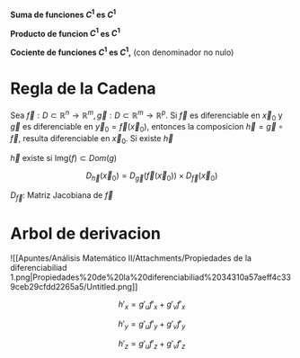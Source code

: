 **Suma de funciones $C^1$ es $C^1$**

**Producto de funcion $C^1$ es $C^1$**

**Cociente de funciones $C^1$ es $C^1$,** (con denominador no nulo) 

# Regla de la Cadena

Sea $\vec f: D\subset\mathbb{R}^n\to\mathbb{R}^m,\vec g: D\subset\mathbb{R}^m\to\mathbb{R}^p$. Si $\vec f$ es diferenciable en $\vec x_0$ y $\vec g$ es diferenciable en $\vec y_0 =\vec f(\vec x_0)$, entonces la composicion $\vec h = \vec g \circ\vec f$, resulta diferenciable en $\vec x_0$. Si existe $\vec h$

$\vec h$ existe si $\text{Img}(f) \subset Dom(g)$

$$
D_{\vec h}(\vec x_0) = D_{\vec g}(\vec f(\vec x_0))\times D_{\vec f}(\vec x_0)
$$

$D_{\vec f}:$ Matriz Jacobiana de $\vec f$

# Arbol de derivacion

![[Apuntes/Análisis Matemático II/Attachments/Propiedades de la diferenciabiliad 1.png|Propiedades%20de%20la%20diferenciabiliad%2034310a57aeff4c339ceb29cfdd2265a5/Untitled.png]]

$$
h'_x = g'_u f'_x + g'_vf'_x
$$

$$
h'_y = g'_u f'_y + g'_vf'_y
$$

$$
h'_z = g'_u f'_z + g'_vf'_z
$$